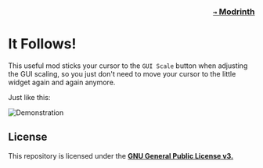 ### <p align=right>[`→` Modrinth](https://modrinth.com/mod/fabric-api)</p>

# It Follows!

This useful mod sticks your cursor to the `GUI Scale` button when adjusting the GUI scaling, so you just don't need to move your cursor to the little widget again and again anymore.

Just like this:

![Demonstration](https://github.com/KrLite/It-Follows-Exclamation/blob/artwork/content/demonstration.gif)

## License

This repository is licensed under the **[GNU General Public License v3.](LICENSE)**
